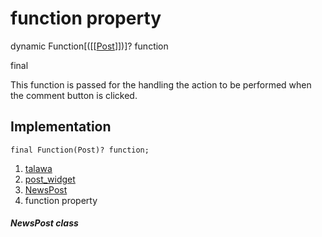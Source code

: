 
<div>

# function property

</div>


dynamic
Function[([[[Post](../../models_post_post_model/Post-class.md)]])]? function


final




This function is passed for the handling the action to be performed when
the comment button is clicked.



## Implementation

``` language-dart
final Function(Post)? function;
```







1.  [talawa](../../index.md)
2.  [post_widget](../../widgets_post_widget/)
3.  [NewsPost](../../widgets_post_widget/NewsPost-class.md)
4.  function property

##### NewsPost class







